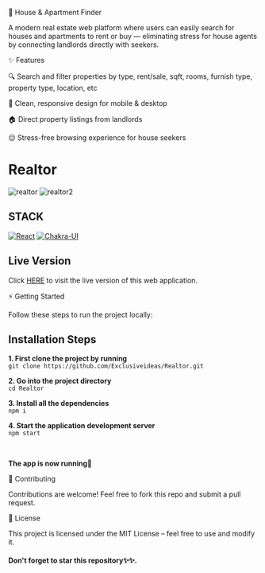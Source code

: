 🏡 House & Apartment Finder

A modern real estate web platform where users can easily search for houses and apartments to rent or buy — eliminating stress for house agents by connecting landlords directly with seekers.

✨ Features

🔍 Search and filter properties by type, rent/sale, sqft, rooms, furnish type, property type, location, etc

📱 Clean, responsive design for mobile & desktop

🏠 Direct property listings from landlords

😌 Stress-free browsing experience for house seekers

# Realtor
![realtor](https://user-images.githubusercontent.com/76836006/165221792-61abf385-e711-499b-b150-446003a5d105.JPG)
![realtor2](https://user-images.githubusercontent.com/76836006/165221810-ab5ba082-a030-4626-91b2-1ea24ecea004.PNG)

## STACK
[![React](https://img.shields.io/badge/React-20232A?style=for-the-badge&logo=react&logoColor=61DAFB)](https://github.com/Exclusiveideas)
[![Chakra-UI](https://img.shields.io/badge/Chakra--UI-319795?style=for-the-badge&logo=chakra-ui&logoColor=white)](https://github.com/Exclusiveideas)


## Live Version
Click [HERE](https://chiluxe.vercel.app/) to visit the live version of this web application.

⚡ Getting Started

Follow these steps to run the project locally:

## Installation Steps 

**1. First clone the project by running** <br />
   ``` git clone https://github.com/Exclusiveideas/Realtor.git ```
<br />

**2. Go into the project directory**  <br />
   ``` cd Realtor ``` 
   <br />
   
**3. Install all the dependencies** <br />
    ``` npm i ``` 
    <br />
    
**4. Start the application development server**<br />
    ``` npm start ```

<br /> 


**The app is now running🚀**
<br />

🤝 Contributing

Contributions are welcome! Feel free to fork this repo and submit a pull request.

📜 License

This project is licensed under the MIT License – feel free to use and modify it.

#### Don't forget to star this repository✨✨.
